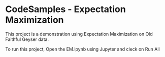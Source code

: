 # CodeSamples - Expectation Maximization

This project is a demonstration using Expectation Maximization on Old Faithful Geyser data.

To run this project, Open the EM.ipynb using Jupyter and cleck on Run All
